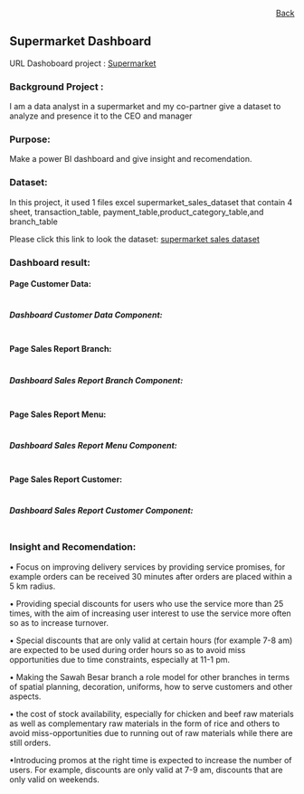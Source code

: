 <p align="right"> <a href="https://achmadirfana.github.io/portofolio/portfolio-supermarket.html">Back</a></p>


<h2> Supermarket Dashboard </h2>
<p> URL Dashoboard project : <a href="https://app.powerbi.com/view?r=eyJrIjoiZWEzZGFlZTctYjgyMi00M2Y4LTgxMzAtMDhlY2FhNGVkYjk0IiwidCI6ImRmODY3OWNkLWE4MGUtNDVkOC05OWFjLWM4M2VkN2ZmOTVhMCJ9">Supermarket</a></p>
<h3> Background Project :</h3>
<p>I am a data analyst in a supermarket and my co-partner give a dataset to analyze and presence it to the CEO and manager</p>
<h3>Purpose:</h3>
<p>Make a power BI dashboard and give insight and recomendation. </p>
<h3>Dataset:</h3>
<p>In this project, it used 1 files excel supermarket_sales_dataset that contain 4 sheet, transaction_table, payment_table,product_category_table,and branch_table </p>
<p> Please click this link to look the dataset: <a href="https://docs.google.com/spreadsheets/d/1EMQA-mbT9WaHsyl9ZqNQD6ba1GnjiueX/edit?usp=sharing&ouid=117100138167330558044&rtpof=true&sd=true">supermarket sales dataset</a></p>
<h3>Dashboard result:</h3>
<h4>Page Customer Data:</h4>
<p align="center"> 
<img src="fsp1.png" class="img-fluid" alt="">  
</p>
<h5>Dashboard Customer Data Component:</h5>
<p align="center"> 
<img src="fsp1s.png" class="img-fluid" alt="">  
</p>
<h4>Page Sales Report Branch:</h4>
<p align="center"> 
<img src="fsp2.png" class="img-fluid" alt="">  
</p>
<h5>Dashboard Sales Report Branch Component:</h5>
<p align="center"> 
<img src="fsp2s.png" class="img-fluid" alt="">  
</p>
<h4>Page Sales Report Menu:</h4>
<p align="center"> 
<img src="fsp3.png" class="img-fluid" alt="">  
</p>
<h5>Dashboard Sales Report Menu Component:</h5>
<p align="center"> 
<img src="fsp3s.png" class="img-fluid" alt="">  
</p>
<h4>Page Sales Report Customer:</h4>
<p align="center"> 
<img src="fsp4.png" class="img-fluid" alt="">  
</p>
<h5>Dashboard Sales Report Customer Component:</h5>
<p align="center"> 
<img src="fsp4s.png" class="img-fluid" alt="">  
</p>
<h3>Insight and Recomendation:</h3>
<p>• Focus on improving delivery services by providing service promises, for example orders can be received 30 minutes after orders are placed within a 5 km radius. </p>
<p>• Providing special discounts for users who use the service more than 25 times, with the aim of increasing user interest to use the service more often so as to increase turnover.</p>

<p>• Special discounts that are only valid at certain hours (for example 7-8 am) are expected to be used during order hours so as to avoid miss opportunities due to time constraints, especially at 11-1 pm.</p>
<p>• Making the Sawah Besar branch a role model for other branches in terms of spatial planning, decoration, uniforms, how to serve customers and other aspects.</p>
<p>• the cost of stock availability, especially for chicken and beef raw materials as well as complementary raw materials in the form of rice and others to avoid miss-opportunities due to running out of raw materials while there are still orders.</p>
<p>•Introducing promos at the right time is expected to increase the number of users. For example, discounts are only valid at 7-9 am, discounts that are only valid on weekends.</p>

